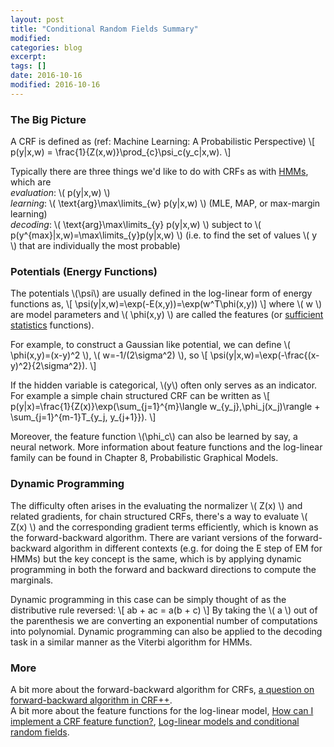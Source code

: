 ```yaml
---
layout: post
title: "Conditional Random Fields Summary"
modified:
categories: blog
excerpt:
tags: []
date: 2016-10-16
modified: 2016-10-16
---
```

### The Big Picture

A CRF is defined as (ref: Machine Learning: A Probabilistic Perspective) 
\\[ p(y|x,w) = \frac{1}{Z(x,w)}\prod_{c}\psi_c(y_c|x,w). \\]

Typically there are three things we'd like to do with CRFs as with [HMMs](http://jedlik.phy.bme.hu/~gerjanos/HMM/node6.html), which are  
*evaluation*:  \\( p(y|x,w) \\)  
*learning*:  \\( \text{arg}\max\limits_{w} p(y|x,w) \\) (MLE, MAP, or max-margin learning)  
*decoding*:  \\( \text{arg}\max\limits_{y} p(y|x,w) \\) subject to \\( p(y^{max}|x,w)=\max\limits_{y}p(y|x,w) \\) (i.e. to find the set of values \\( y \\) that are individually the most probable)  

### Potentials (Energy Functions)
The potentials \\(\psi\\) are usually defined in the log-linear form of energy functions as,
\\[ \psi(y|x,w)=\exp(-E(x,y))=\exp(w^T\phi(x,y)) \\]
where \\( w \\) are model parameters and \\( \phi(x,y) \\) are called the features (or [sufficient statistics](https://stats.stackexchange.com/questions/44063/sufficient-statistics-for-layman) functions).

For example, to construct a Gaussian like potential, we can define 
\\( \phi(x,y)=(x-y)^2 \\), \\( w=-1/(2\sigma^2) \\), so
\\[ \psi(y|x,w)=\exp(-\frac{(x-y)^2}{2\sigma^2}). \\]

If the hidden variable is categorical, \\(y\\) often only serves as an indicator. For example a simple chain structured CRF can be written as
\\[ p(y|x)=\frac{1}{Z(x)}\exp(\sum_{j=1}^{m}\langle w_{y_j},\phi_j(x_j)\rangle + \sum_{j=1}^{m-1}T_{y_j, y_{j+1}}). \\]

Moreover, the feature function \\(\phi_c\\) can also be learned by say, a neural network. More information about feature functions and the log-linear family can be found in Chapter 8, Probabilistic Graphical Models.

### Dynamic Programming

The difficulty often arises in the evaluating the normalizer \\( Z(x) \\) and related gradients, for chain structured CRFs, there's a way to evaluate \\( Z(x) \\) and the corresponding gradient terms efficiently, which is known as the forward-backward algorithm. There are variant versions of the forward-backward algorithm in different contexts (e.g. for doing the E step of EM for HMMs) but the key concept is the same, which is by applying dynamic programming in both the forward and backward directions to compute the marginals.

Dynamic programming in this case can be simply thought of as the distributive rule reversed:
\\[ ab + ac = a(b + c) \\]
By taking the \\( a \\) out of the parenthesis we are converting an exponential number of computations into polynomial. Dynamic programming can also be applied to the decoding task in a similar manner as the Viterbi algorithm for HMMs.

### More
A bit more about the forward-backward algorithm for CRFs, [a question on forward-backward algorithm in CRF++](http://stats.stackexchange.com/a/240610/95569).  
A bit more about the feature functions for the log-linear model, [How can I implement a CRF feature function?](http://stats.stackexchange.com/a/248761/95569), [Log-linear models and conditional random fields](http://cseweb.ucsd.edu/~elkan/250Bwinter2012/loglinearCRFs.pdf).

